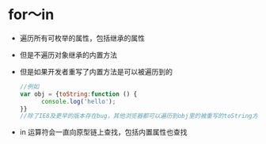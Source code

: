 # for～in
- 遍历所有可枚举的属性，包括继承的属性
- 但是不遍历对象继承的内置方法
- 但是如果开发者重写了内置方法是可以被遍历到的
    
    ````js
    //例如
    var obj = {toString:function () {
          console.log('hello');
    }}
    //除了IE8及更早的版本存在bug，其他浏览器都可以遍历到obj里的被重写的toString方法
    ````
- in 运算符会一直向原型链上查找，包括内置属性也查找